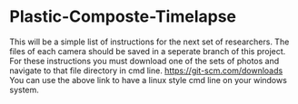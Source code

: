 # Plastic-Composte-Timelapse
This will be a simple list of instructions for the next set of researchers. The files of each camera should be saved in a seperate branch of this project. 
For these instructions you must download one of the sets of photos and navigate to that file directory in cmd line. https://git-scm.com/downloads
You can use the above link to have a linux style cmd line on your windows system. 
